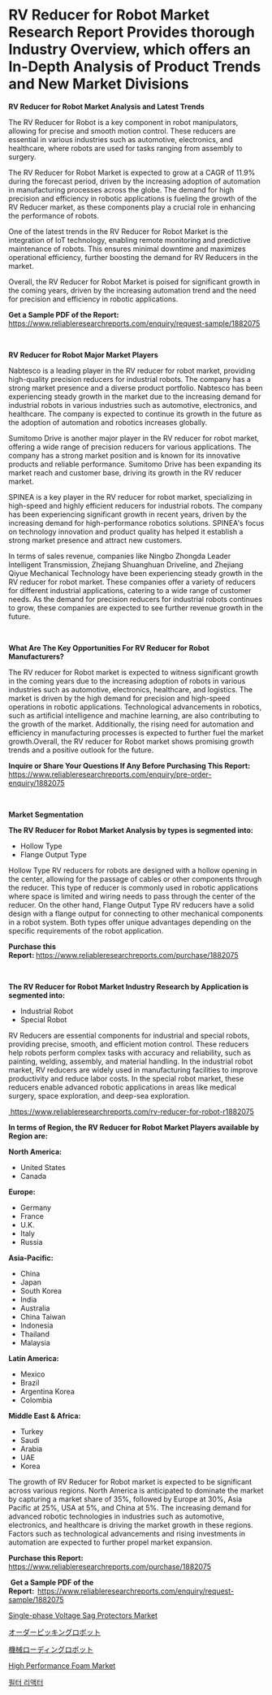 <p><h1>RV Reducer for Robot Market Research Report Provides thorough Industry Overview, which offers an In-Depth Analysis of Product Trends and New Market Divisions</h1></p><p><strong>RV Reducer for Robot Market Analysis and Latest Trends</strong></p>
<p><p>The RV Reducer for Robot is a key component in robot manipulators, allowing for precise and smooth motion control. These reducers are essential in various industries such as automotive, electronics, and healthcare, where robots are used for tasks ranging from assembly to surgery.</p><p>The RV Reducer for Robot Market is expected to grow at a CAGR of 11.9% during the forecast period, driven by the increasing adoption of automation in manufacturing processes across the globe. The demand for high precision and efficiency in robotic applications is fueling the growth of the RV Reducer market, as these components play a crucial role in enhancing the performance of robots.</p><p>One of the latest trends in the RV Reducer for Robot Market is the integration of IoT technology, enabling remote monitoring and predictive maintenance of robots. This ensures minimal downtime and maximizes operational efficiency, further boosting the demand for RV Reducers in the market.</p><p>Overall, the RV Reducer for Robot Market is poised for significant growth in the coming years, driven by the increasing automation trend and the need for precision and efficiency in robotic applications.</p></p>
<p><strong>Get a Sample PDF of the Report:&nbsp;</strong> <a href="https://www.reliableresearchreports.com/enquiry/request-sample/1882075">https://www.reliableresearchreports.com/enquiry/request-sample/1882075</a></p>
<p>&nbsp;</p>
<p><strong>RV Reducer for Robot Major Market Players</strong></p>
<p><p>Nabtesco is a leading player in the RV reducer for robot market, providing high-quality precision reducers for industrial robots. The company has a strong market presence and a diverse product portfolio. Nabtesco has been experiencing steady growth in the market due to the increasing demand for industrial robots in various industries such as automotive, electronics, and healthcare. The company is expected to continue its growth in the future as the adoption of automation and robotics increases globally.</p><p>Sumitomo Drive is another major player in the RV reducer for robot market, offering a wide range of precision reducers for various applications. The company has a strong market position and is known for its innovative products and reliable performance. Sumitomo Drive has been expanding its market reach and customer base, driving its growth in the RV reducer market.</p><p>SPINEA is a key player in the RV reducer for robot market, specializing in high-speed and highly efficient reducers for industrial robots. The company has been experiencing significant growth in recent years, driven by the increasing demand for high-performance robotics solutions. SPINEA's focus on technology innovation and product quality has helped it establish a strong market presence and attract new customers.</p><p>In terms of sales revenue, companies like Ningbo Zhongda Leader Intelligent Transmission, Zhejiang Shuanghuan Driveline, and Zhejiang Qiyue Mechanical Technology have been experiencing steady growth in the RV reducer for robot market. These companies offer a variety of reducers for different industrial applications, catering to a wide range of customer needs. As the demand for precision reducers for industrial robots continues to grow, these companies are expected to see further revenue growth in the future.</p></p>
<p>&nbsp;</p>
<p><strong>What Are The Key Opportunities For RV Reducer for Robot Manufacturers?</strong></p>
<p><p>The RV reducer for Robot market is expected to witness significant growth in the coming years due to the increasing adoption of robots in various industries such as automotive, electronics, healthcare, and logistics. The market is driven by the high demand for precision and high-speed operations in robotic applications. Technological advancements in robotics, such as artificial intelligence and machine learning, are also contributing to the growth of the market. Additionally, the rising need for automation and efficiency in manufacturing processes is expected to further fuel the market growth.Overall, the RV reducer for Robot market shows promising growth trends and a positive outlook for the future.</p></p>
<p><strong>Inquire or Share Your Questions If Any Before Purchasing This Report:</strong> <a href="https://www.reliableresearchreports.com/enquiry/pre-order-enquiry/1882075">https://www.reliableresearchreports.com/enquiry/pre-order-enquiry/1882075</a></p>
<p>&nbsp;</p>
<p><strong>Market Segmentation</strong></p>
<p><strong>The RV Reducer for Robot Market Analysis by types is segmented into:</strong></p>
<p><ul><li>Hollow Type</li><li>Flange Output Type</li></ul></p>
<p><p>Hollow Type RV reducers for robots are designed with a hollow opening in the center, allowing for the passage of cables or other components through the reducer. This type of reducer is commonly used in robotic applications where space is limited and wiring needs to pass through the center of the reducer. On the other hand, Flange Output Type RV reducers have a solid design with a flange output for connecting to other mechanical components in a robot system. Both types offer unique advantages depending on the specific requirements of the robot application.</p></p>
<p><strong>Purchase this Report:&nbsp;</strong><a href="https://www.reliableresearchreports.com/purchase/1882075">https://www.reliableresearchreports.com/purchase/1882075</a></p>
<p>&nbsp;</p>
<p><strong>The RV Reducer for Robot Market Industry Research by Application is segmented into:</strong></p>
<p><ul><li>Industrial Robot</li><li>Special Robot</li></ul></p>
<p><p>RV Reducers are essential components for industrial and special robots, providing precise, smooth, and efficient motion control. These reducers help robots perform complex tasks with accuracy and reliability, such as painting, welding, assembly, and material handling. In the industrial robot market, RV reducers are widely used in manufacturing facilities to improve productivity and reduce labor costs. In the special robot market, these reducers enable advanced robotic applications in areas like medical surgery, space exploration, and deep-sea exploration.</p></p>
<p><a href="https://www.reliableresearchreports.com/rv-reducer-for-robot-r1882075">&nbsp;https://www.reliableresearchreports.com/rv-reducer-for-robot-r1882075</a></p>
<p><strong>In terms of Region, the RV Reducer for Robot Market Players available by Region are:</strong></p>
<p>
    <p> <strong> North America: </strong>
        <ul>
            <li>United States</li>
            <li>Canada</li>
        </ul>
        </p> 
    <p> <strong> Europe: </strong>
        <ul>
            <li>Germany</li>
            <li>France</li>
            <li>U.K.</li>
            <li>Italy</li>
            <li>Russia</li>
        </ul>
        </p> 
    <p> <strong> Asia-Pacific: </strong>
        <ul>
            <li>China</li>
            <li>Japan</li>
            <li>South Korea</li>
            <li>India</li>
            <li>Australia</li>
            <li>China Taiwan</li>
            <li>Indonesia</li>
            <li>Thailand</li>
            <li>Malaysia</li>
        </ul>
        </p> 
    <p> <strong> Latin America: </strong>
        <ul>
            <li>Mexico</li>
            <li>Brazil</li>
            <li>Argentina Korea</li>
            <li>Colombia</li>
        </ul>
        </p> 
    <p> <strong> Middle East & Africa: </strong>
        <ul>
            <li>Turkey</li>
            <li>Saudi</li>
            <li>Arabia</li>
            <li>UAE</li>
            <li>Korea</li>
        </ul>
    </p>
    </p>
<p><p>The growth of RV Reducer for Robot market is expected to be significant across various regions. North America is anticipated to dominate the market by capturing a market share of 35%, followed by Europe at 30%, Asia Pacific at 25%, USA at 5%, and China at 5%. The increasing demand for advanced robotic technologies in industries such as automotive, electronics, and healthcare is driving the market growth in these regions. Factors such as technological advancements and rising investments in automation are expected to further propel market expansion.</p></p>
<p><strong>Purchase this Report: </strong><a href="https://www.reliableresearchreports.com/purchase/1882075">https://www.reliableresearchreports.com/purchase/1882075</a></p>
<p>&nbsp;<strong>Get a Sample PDF of the Report:&nbsp;&nbsp;</strong><a href="https://www.reliableresearchreports.com/enquiry/request-sample/1882075">https://www.reliableresearchreports.com/enquiry/request-sample/1882075</a></p>
<p><strong></strong></p>
<p><p><a href="https://github.com/elizabethdagraca/Market-Research-Report-List-3/blob/main/single-phase-voltage-sag-protectors-market.md">Single-phase Voltage Sag Protectors Market</a></p><p><a href="https://github.com/laurenreichert/Market-Research-Report-List-1/blob/main/880696744333.md">オーダーピッキングロボット</a></p><p><a href="https://github.com/vtbvgl20191192/Market-Research-Report-List-1/blob/main/714802444332.md">機械ローディングロボット</a></p><p><a href="https://issuu.com/reportprime-2/docs/high-performance-foam-market-size-2030.pptx">High Performance Foam Market</a></p><p><a href="https://github.com/TrevorKruvalis5678/Market-Research-Report-List-1/blob/main/836120448025.md">필터 리액터</a></p></p>